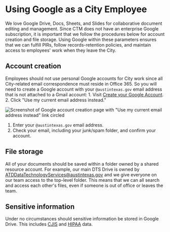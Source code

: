 # Using Google as a City Employee

We love Google Drive, Docs, Sheets, and Slides for collaborative document editing and management. Since CTM does not have an enterprise Google subscription, it is important that we follow the procedures below for account creation and file storage. Using Google within these parameters ensures that we can fulfill PIRs, follow records-retention policies, and maintain access to employees' work when they leave the City.

## Account creation

Employees should not use personal Google accounts for City work since all City-related email correspondence must reside in Office 365. So you will need to create a Google account with your `@austintexas.gov` email address that is not attached to a Gmail account: 1. Visit [Create your Google Account](https://accounts.google.com/signup/v2/webcreateaccount?continue=https%3A%2F%2Faccounts.google.com%2FManageAccount&gmb=exp&biz=false&flowName=GlifWebSignIn&flowEntry=SignUp). 2. Click "Use my current email address instead."

![Screenshot of Google account creation page with &quot;Use my current email address instead&quot; link circled](https://github.com/cityofaustin/transportation-data-tech/blob/master/images/Create_Google_account.png?raw=true)

1. Enter your `@austintexas.gov` email address. 
2. Check your email, including your junk/spam folder, and confirm your account.

## File storage

All of your documents should be saved within a folder owned by a shared resource account. For example, our main DTS Drive is owned by ATDDataTechnologyServices@austintexas.gov and we give everyone on our team access to the top-level folder. This means that we can all search and access each other's files, even if someone is out of office or leaves the team.

## Sensitive information

Under no circumstances should sensitive information be stored in Google Drive. This includes [CJIS](https://www.fbi.gov/services/cjis/cjis-security-policy-resource-center) and [HIPAA](https://www.hhs.gov/hipaa/for-professionals/security/laws-regulations/index.html) data.

